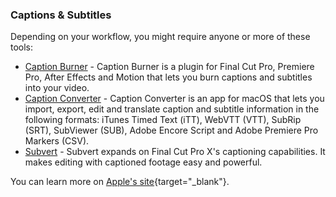 ### Captions & Subtitles

Depending on your workflow, you might require anyone or more of these tools:
 
- [Caption Burner](/ecosystem/tools/#caption-burner) - Caption Burner is a plugin for Final Cut Pro, Premiere Pro, After Effects and Motion that lets you burn captions and subtitles into your video.
- [Caption Converter](/ecosystem/tools/#caption-converter) - Caption Converter is an app for macOS that lets you import, export, edit and translate caption and subtitle information in the following formats: iTunes Timed Text (iTT), WebVTT (VTT), SubRip (SRT), SubViewer (SUB), Adobe Encore Script and Adobe Premiere Pro Markers (CSV).
- [Subvert](/ecosystem/tools/#Subvert) - Subvert expands on Final Cut Pro X's captioning capabilities. It makes editing with captioned footage easy and powerful.

You can learn more on [Apple's site](https://support.apple.com/en-au/guide/final-cut-pro/vere399dab5e/mac#:~:text=In%20the%20Final%20Cut%20Pro,and%20the%20caption%20editor%20opens.){target="_blank"}.


